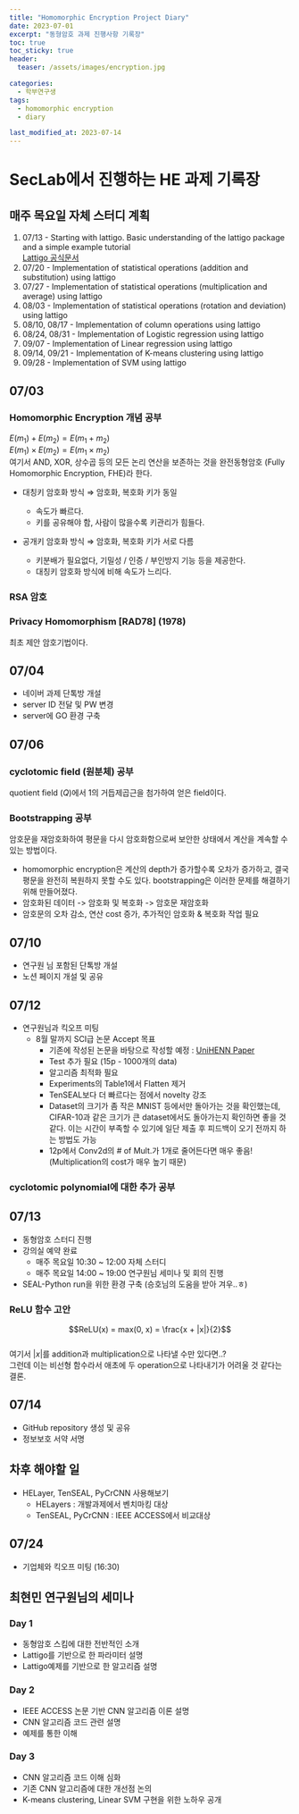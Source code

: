 ```yaml
---
title: "Homomorphic Encryption Project Diary"
date: 2023-07-01
excerpt: "동형암호 과제 진행사항 기록장"
toc: true
toc_sticky: true
header:
  teaser: /assets/images/encryption.jpg

categories:
  - 학부연구생
tags:
  - homomorphic encryption
  - diary

last_modified_at: 2023-07-14
---
```


# SecLab에서 진행하는 HE 과제 기록장

## 매주 목요일 자체 스터디 계획

1. 07/13 - Starting with lattigo. Basic understanding of the lattigo package and a simple example tutorial  
    [Lattigo 공식문서](https://homomorphicencryption.org/wp-content/uploads/2020/12/wahc20_demo_christian.pdf)
2. 07/20 - Implementation of statistical operations (addition and substitution) using lattigo
3. 07/27 - Implementation of statistical operations (multiplication and average) using lattigo
4. 08/03 - Implementation of statistical operations (rotation and deviation) using lattigo
5. 08/10, 08/17 - Implementation of column operations using lattigo
6. 08/24, 08/31 - Implementation of Logistic regression using lattigo
7. 09/07 - Implementation of Linear regression using lattigo
8. 09/14, 09/21 - Implementation of K-means clustering using lattigo
9. 09/28 - Implementation of SVM using lattigo

## 07/03

### Homomorphic Encryption 개념 공부

$E(m_1) + E(m_2) = E(m_1 + m_2)$  
$E(m_1) \times E(m_2) = E(m_1 \times m_2)$  
여기서 AND, XOR, 상수곱 등의 모든 논리 연산을 보존하는 것을 완전동형암호 (Fully Homomorphic Encryption, FHE)라 한다.

- 대칭키 암호화 방식 &Rightarrow; 암호화, 복호화 키가 동일
    - 속도가 빠르다.
    - 키를 공유해야 함, 사람이 많을수록 키관리가 힘들다.

- 공개키 암호화 방식 &Rightarrow; 암호화, 복호화 키가 서로 다름
    - 키분배가 필요없다, 기밀성 / 인증 / 부인방지 기능 등을 제공한다.
    - 대칭키 암호화 방식에 비해 속도가 느리다.
    
### RSA 암호

### Privacy Homomorphism [RAD78] (1978)

최초 제안 암호기법이다.

## 07/04

- 네이버 과제 단톡방 개설
- server ID 전달 및 PW 변경
- server에 GO 환경 구축


## 07/06

### cyclotomic field (원분체) 공부

quotient field ($Q$)에서 $1$의 거듭제곱근을 첨가하여 얻은 field이다.

### Bootstrapping 공부

암호문을 재암호화하여 평문을 다시 암호화함으로써 보안한 상태에서 계산을 계속할 수 있는 방법이다.
- homomorphic encryption은 계산의 depth가 증가할수록 오차가 증가하고, 결국 평문을 완전히 복원하지 못할 수도 있다. bootstrapping은 이러한 문제를 해결하기 위해 만들어졌다.
- 암호화된 데이터 -> 암호화 및 복호화 -> 암호문 재암호화
- 암호문의 오차 감소, 연산 cost 증가, 추가적인 암호화 & 복호화 작업 필요


## 07/10

- 연구원 님 포함된 단톡방 개설
- 노션 페이지 개설 및 공유


## 07/12

- 연구원님과 킥오프 미팅
    - 8월 말까지 SCI급 논문 Accept 목표
        - 기존에 작성된 논문을 바탕으로 작성할 예정 : [UniHENN Paper](https://www.overleaf.com/project/63ff24397b3388d69b340ca8)
        - Test 추가 필요 (15p - 1000개의 data)
        - 알고리즘 최적화 필요
        - Experiments의 Table1에서 Flatten 제거
        - TenSEAL보다 더 빠르다는 점에서 novelty 강조
        - Dataset의 크기가 좀 작은 MNIST 등에서만 돌아가는 것을 확인했는데, CIFAR-10과 같은 크기가 큰 dataset에서도 돌아가는지 확인하면 좋을 것 같다. 이는 시간이 부족할 수 있기에 일단 제출 후 피드백이 오기 전까지 하는 방법도 가능
        - 12p에서 Conv2d의 # of Mult.가 1개로 줄어든다면 매우 좋음! (Multiplication의 cost가 매우 높기 때문)

### cyclotomic polynomial에 대한 추가 공부


## 07/13

- 동형암호 스터디 진행
- 강의실 예약 완료
    - 매주 목요일 10:30 ~ 12:00 자체 스터디
    - 매주 목요일 14:00 ~ 19:00 연구원님 세미나 및 회의 진행
- SEAL-Python run을 위한 환경 구축 (승호님의 도움을 받아 겨우..ㅎ)

### ReLU 함수 고안

$$ReLU(x) = max(0, x) = \frac{x + |x|}{2}$$  
여기서 $|x|$를 addition과 multiplication으로 나타낼 수만 있다면..?  
그런데 이는 비선형 함수라서 애초에 두 operation으로 나타내기가 어려울 것 같다는 결론.


## 07/14

- GitHub repository 생성 및 공유
- 정보보호 서약 서명



## 차후 해야할 일

- HELayer, TenSEAL, PyCrCNN 사용해보기
    - HELayers : 개발과제에서 벤치마킹 대상
    - TenSEAL, PyCrCNN : IEEE ACCESS에서 비교대상


## 07/24

- 기업체와 킥오프 미팅 (16:30)



## 최현민 연구원님의 세미나

### Day 1

- 동형암호 스킴에 대한 전반적인 소개
- Lattigo를 기반으로 한 파라미터 설명
- Lattigo예제를 기반으로 한 알고리즘 설명

### Day 2

- IEEE ACCESS 논문 기반 CNN 알고리즘 이론 설명
- CNN 알고리즘 코드 관련 설명
- 예제를 통한 이해

### Day 3

- CNN 알고리즘 코드 이해 심화
- 기존 CNN 알고리즘에 대한 개선점 논의
- K-means clustering, Linear SVM 구현을 위한 노하우 공개
